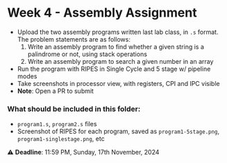 # Week 4 - Assembly Assignment

- Upload the two assembly programs written last lab class, in `.s` format. The problem statements are as follows:
	1. Write an assembly program to find whether a given string is a palindrome or not, using stack operations
	2. Write an assembly program to search a given number in an array
- Run the program with RIPES in Single Cycle and 5 stage w/ pipeline modes
- Take screenshots in processor view, with registers, CPI and IPC visible
- **Note**: Open a PR to submit

### What should be included in this folder:
- `program1.s`, `program2.s` files
- Screenshot of RIPES for each program, saved as `program1-5stage.png`, `program1-singlestage.png`, etc

:warning: **Deadline**: 11:59 PM, Sunday, 17th November, 2024
